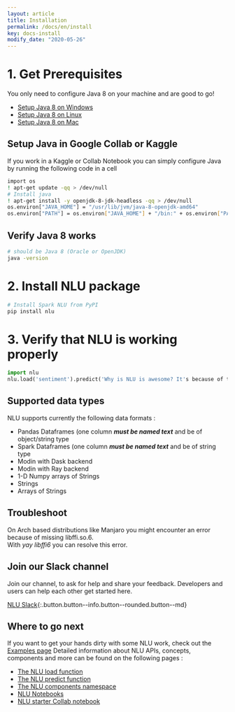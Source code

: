 ```yaml
---
layout: article
title: Installation
permalink: /docs/en/install
key: docs-install
modify_date: "2020-05-26"
---
```




# 1. Get Prerequisites

You only need to configure Java 8 on your machine and are good to go!

- [Setup Java 8 on Windows](https://access.redhat.com/documentation/en-us/openjdk/8/html/openjdk_8_for_windows_getting_started_guide/getting_started_with_openjdk_for_windows)
- [Setup Java 8 on Linux](https://openjdk.java.net/install/)
- [Setup Java 8 on Mac](https://docs.oracle.com/javase/8/docs/technotes/guides/install/mac_jdk.html)

## Setup Java in Google Collab or Kaggle
If you work in a Kaggle or Collab Notebook you can simply configure Java by running the following code in a cell

```bash
import os
! apt-get update -qq > /dev/null   
# Install java
! apt-get install -y openjdk-8-jdk-headless -qq > /dev/null
os.environ["JAVA_HOME"] = "/usr/lib/jvm/java-8-openjdk-amd64"
os.environ["PATH"] = os.environ["JAVA_HOME"] + "/bin:" + os.environ["PATH"]
```



## Verify Java 8 works
```bash
# should be Java 8 (Oracle or OpenJDK)
java -version
```


# 2. Install NLU package

```bash
# Install Spark NLU from PyPI
pip install nlu
```



# 3. Verify that NLU is working properly
```python
import nlu
nlu.load('sentiment').predict('Why is NLU is awesome? It's because of the sauce!')
```


##  Supported data types
NLU supports currently the following data formats :
- Pandas Dataframes  (one column ***must be named text*** and be of object/string type
- Spark Dataframes  (one column ***must be named text*** and be of string type
- Modin with Dask backend
- Modin with Ray backend
- 1-D Numpy arrays of Strings
- Strings
- Arrays of Strings


## Troubleshoot

On Arch based distributions like Manjaro you might encounter an error because of missing libffi.so.6.      
With *yay libffi6* you can resolve this error.



## Join our Slack channel

Join our channel, to ask for help and share your feedback. Developers and users can help each other get started here.

[NLU Slack](https://spark-nlp.slack.com/archives/C0196BQCDPY){:.button.button--info.button--rounded.button--md}


## Where to go next

If you want to get your hands dirty with some NLU work, check out the [Examples page](examples)
Detailed information about NLU APIs, concepts, components and more can be found on the following pages :

- [The NLU load function](load_api)
- [The NLU predict function](predict_api)
- [The NLU components namespace](https://nlu.johnsnowlabs.com/docs/en/namespace)
- [NLU Notebooks](notebooks)
- [NLU starter Collab notebook](https://colab.research.google.com/drive/1hJ6BiYXxfeDfDjsZu0ZI2TnOa9nrIxfI?usp=sharing)


